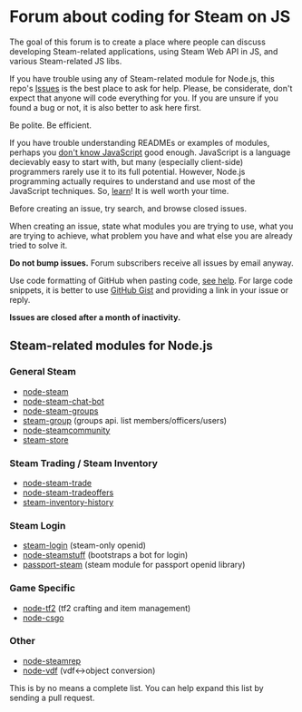 # Forum about coding for Steam on JS

The goal of this forum is to create a place where people can discuss developing Steam-related applications, using Steam Web API in JS, and various Steam-related JS libs.

If you have trouble using any of Steam-related module for Node.js, this repo's [Issues](https://github.com/steam-forward/node-steam-forum/issues) is the best place to ask for help. Please, be considerate, don't expect that anyone will code everything for you. If you are unsure if you found a bug or not, it is also better to ask here first.

Be polite. Be efficient.

If you have trouble understanding READMEs or examples of modules, perhaps you [don't know JavaScript](https://github.com/getify/You-Dont-Know-JS/) good enough. JavaScript is a language decievably easy to start with, but many (especially client-side) programmers rarely use it to its full potential. However, Node.js programming actually requires to understand and use most of the JavaScript techniques. So, [learn](https://github.com/getify/You-Dont-Know-JS/)! It is well worth your time.

Before creating an issue, try search, and browse closed issues.

When creating an issue, state what modules you are trying to use, what you are trying to achieve, what problem you have and what else you are already tried to solve it.

__Do not bump issues.__ Forum subscribers receive all issues by email anyway.

Use code formatting of GitHub when pasting code, [see help](https://help.github.com/articles/github-flavored-markdown/#syntax-highlighting). For large code snippets, it is better to use [GitHub Gist](https://gist.github.com/) and providing a link in your issue or reply.

__Issues are closed after a month of inactivity.__

## Steam-related modules for Node.js

### General Steam
* [node-steam](https://github.com/seishun/node-steam)
* [node-steam-chat-bot](https://github.com/efreak/node-steam-chat-bot)
* [node-steam-groups](https://github.com/scholtzm/node-steam-groups)
* [steam-group](https://github.com/cpancake/steam-group) (groups api. list members/officers/users)
* [node-steamcommunity](https://github.com/DoctorMcKay/node-steamcommunity)
* [steam-store](https://github.com/Autarc/steam-store) 

### Steam Trading / Steam Inventory
* [node-steam-trade](https://github.com/seishun/node-steam-trade)
* [node-steam-tradeoffers](https://github.com/Alex7Kom/node-steam-tradeoffers)
* [steam-inventory-history](https://github.com/DoctorMcKay/node-steam-inventoryhistory)

### Steam Login
* [steam-login](https://github.com/cpancake/steam-login) (steam-only openid)
* [node-steamstuff](https://github.com/DoctorMcKay/node-steamstuff) (bootstraps a bot for login)
* [passport-steam](https://github.com/liamcurry/passport-steam) (steam module for passport openid library)

### Game Specific
* [node-tf2](https://github.com/DoctorMcKay/node-tf2) (tf2 crafting and item management)
* [node-csgo](https://github.com/joshuaferrara/node-csgo)

### Other
* [node-steamrep](https://github.com/scholtzm/node-steamrep)
* [node-vdf](https://github.com/RJacksonm1/node-vdf) (vdf<->object conversion)


This is by no means a complete list. You can help expand this list by sending a pull request.
